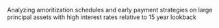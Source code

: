 Analyzing amoritization schedules and early payment strategies on large principal assets with high interest rates relative to 15 year lookback
